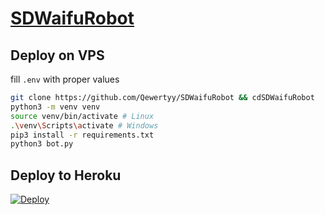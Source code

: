 # [SDWaifuRobot](https://t.me/SDWaifuRobot)


## Deploy on VPS
fill `.env` with proper values
```bash
git clone https://github.com/Qewertyy/SDWaifuRobot && cdSDWaifuRobot
python3 -m venv venv
source venv/bin/activate # Linux
.\venv\Scripts\activate # Windows
pip3 install -r requirements.txt
python3 bot.py
```

## Deploy to Heroku
[![Deploy](https://www.herokucdn.com/deploy/button.svg)](https://dashboard.heroku.com/new?template=https://github.com/MegumiFushiguroo/Raiden)